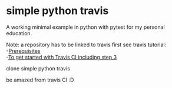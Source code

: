 # simple python travis
A working minimal example in python with pytest for my personal education.

Note: a repository has to be linked to travis first see travis tutorial: \
-[Prerequisites](https://docs.travis-ci.com/user/tutorial/#prerequisites)\
-[To get started with Travis CI including step 3](https://docs.travis-ci.com/user/tutorial/#to-get-started-with-travis-ci)


clone simple python travis

be amazed from travis CI :D
